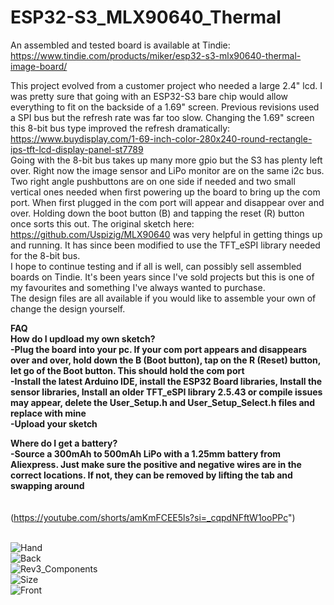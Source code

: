# ESP32-S3_MLX90640_Thermal

An assembled and tested board is available at Tindie: https://www.tindie.com/products/miker/esp32-s3-mlx90640-thermal-image-board/


This project evolved from a customer project who needed a large 2.4" lcd. I was pretty sure that going with an ESP32-S3 bare chip would allow everything to fit on the backside of a 1.69" screen. Previous revisions used a SPI bus but the refresh rate was far too slow. Changing the 1.69" screen this 8-bit bus type improved the refresh dramatically: https://www.buydisplay.com/1-69-inch-color-280x240-round-rectangle-ips-tft-lcd-display-panel-st7789 <br/>
Going with the 8-bit bus takes up many more gpio but the S3 has plenty left over. Right now the image sensor and LiPo monitor are on the same i2c bus. Two right angle pushbuttons are on one side if needed and two small vertical ones needed when first powering up the board to bring up the com port. When first plugged in the com port will appear and disappear over and over. Holding down the boot button (B) and tapping the reset (R) button once sorts this out. The original sketch here: https://github.com/Uspizig/MLX90640 was very helpful in getting things up and running. It has since been modified to use the TFT_eSPI library needed for the 8-bit bus. <br/>
I hope to continue testing and if all is well, can possibly sell assembled boards on Tindie. It's been years since I've sold projects but this is one of my favourites and something I've always wanted to purchase. <br/>
The design files are all available if you would like to assemble your own of change the design yourself. <br/>

**FAQ** <br/> 
**How do I updload my own sketch?<br/>** 
**-Plug the board into your pc. If your com port appears and disappears over and over, hold down the B (Boot button), tap on the R (Reset) button, let go of the Boot button. This should hold the com port<br/>**
**-Install the latest Arduino IDE, install the ESP32 Board libraries, Install the sensor libraries, Install an older TFT_eSPI library 2.5.43 or compile issues may appear, delete the User_Setup.h and User_Setup_Select.h files and replace with mine<br/>**
**-Upload your sketch<br/>**

**Where do I get a battery?<br/>**
**-Source a 300mAh to 500mAh LiPo with a 1.25mm battery from Aliexpress. Just make sure the positive and negative wires are in the correct locations. If not, they can be removed by lifting the tab and swapping around<br/>**
<br/>
<br/>
(https://youtube.com/shorts/amKmFCEE5ls?si=_cqpdNFftW1ooPPc") <br/>
<br/>

![Hand](https://github.com/mike-rankin/ESP32-S3_MLX90640_Thermal/assets/4991664/ba3d8526-d287-444c-90c5-280552fa3a73) <br/>
![Back](https://github.com/mike-rankin/ESP32-S3_MLX90640_Thermal/assets/4991664/140335cc-d5b3-4149-8417-632e4b00c66d) <br/>
![Rev3_Components](https://github.com/mike-rankin/ESP32-S3_MLX90640_Thermal/assets/4991664/7aa49093-eb51-410e-9361-4884b0d71cc6) <br/>
![Size](https://github.com/mike-rankin/ESP32-S3_MLX90640_Thermal/assets/4991664/a2fc3894-5fc3-46e2-a023-1946b68b1cbc) <br/>
![Front](https://github.com/mike-rankin/ESP32-S3_MLX90640_Thermal/assets/4991664/3b73e65f-1645-44f8-9601-684ffbde1dd9)

